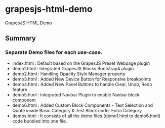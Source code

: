 # grapesjs-html-demo

GrapesJS HTML Demo

## Summary

### Separate Demo files for each use-case.

- index.html : Default based on the GrapesJS Preset Webpage plugin
- demo1.html : Integrated GrapesJS Blocks Bootstrap4 plugin
- demo2.html : Handling Opacity Style Manager property
- demo3.html : Added New Device Button for Responsive breakpoints
- demo4.html : Added New Panel Buttons to handle Clear, Undo, Redo feature
- demo5.html : Integrated Navbar Plugin to enable Navbar block component
- demo6.html : Added Custom Block Components - Text Selection and Quote inside Basic Category & Test Block under Extra Category
- demos.html : It consists of all the demo files (demo1.html to demo6.html) code bundled into one file.
